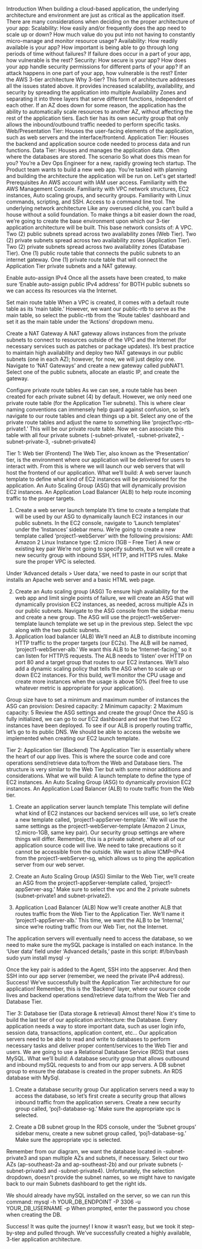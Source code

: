  
Introduction
When building a cloud-based application, the underlying architecture and environment are just as critical as the application itself. There are many considerations when deciding on the proper architecture of your app:
Scalability: How easily and/or frequently does the app need to scale up or down? How much value do you put into not having to constantly micro-manage and monitor resource usage?
Availability: How readily available is your app? How important is being able to go through long periods of time without failures? If failure does occur in a part of your app, how vulnerable is the rest?
Security: How secure is your app? How does your app handle security permissions for different parts of your app? If an attack happens in one part of your app, how vulnerable is the rest?
Enter the AWS 3-tier architecture
Why 3-tier? This form of architecture addresses all the issues stated above. it provides increased scalability, availability, and security by spreading the application into multiple Availability Zones and separating it into three layers that serve different functions, independent of each other. If an AZ does down for some reason, the application has the ability to automatically scale resources to another AZ, without affecting the rest of the application tiers. Each tier has its own security group that only allows the inbound/outbound traffic needed to perform specific tasks.
Web/Presentation Tier: Houses the user-facing elements of the application, such as web servers and the interface/frontend.
Application Tier: Houses the backend and application source code needed to process data and run functions.
Data Tier: Houses and manages the application data. Often where the databases are stored.
The scenario
So what does this mean for you? You’re a Dev Ops Engineer for a new, rapidly growing tech startup. The Product team wants to build a new web app. You’re tasked with planning and building the architecture the application will be run on.
Let's get started!
Prerequisites
An AWS account with IAM user access.
Familiarity with the AWS Management Console.
Familiarity with VPC network structures, EC2 instances, Auto scaling groups, and security groups.
Familiarity with Linux commands, scripting, and SSH.
Access to a command line tool.
The underlying network architecture
Like any overused cliché, you can’t build a house without a solid foundation. To make things a bit easier down the road, we’re going to create the base environment upon which our 3-tier application architecture will be built.
This base network consists of:
A VPC.
Two (2) public subnets spread across two availability zones (Web Tier).
Two (2) private subnets spread across two availability zones (Application Tier).
Two (2) private subnets spread across two availability zones (Database Tier).
One (1) public route table that connects the public subnets to an internet gateway.
One (1) private route table that will connect the Application Tier private subnets and a NAT gateway.

 




 

 
Enable auto-assign IPv4
Once all the assets have been created, to make sure ‘Enable auto-assign public IPv4 address’ for BOTH public subnets so we can access its resources via the Internet.

 
Set main route table
When a VPC is created, it comes with a default route table as its ‘main table.’ However, we want our public-rtb to serve as the main table, so select the public-rtb from the ‘Route tables’ dashboard and set it as the main table under the ‘Actions’ dropdown menu.

 
Create a NAT Gateway
A NAT gateway allows instances from the private subnets to connect to resources outside of the VPC and the Internet (for necessary services such as patches or package updates).
It’s best practice to maintain high availability and deploy two NAT gateways in our public subnets (one in each AZ); however, for now, we will just deploy one.
Navigate to ‘NAT Gateways’ and create a new gateway called pubNAT1. Select one of the public subnets, allocate an elastic IP, and create the gateway.

 

Configure private route tables
As we can see, a route table has been created for each private subnet (4) by default. However, we only need one private route table (for the Application Tier subnets). This is where clear naming conventions can immensely help guard against confusion, so let’s navigate to our route tables and clean things up a bit.
Select any one of the private route tables and adjust the name to something like ‘project1vpc-rtb-private1.’ This will be our private route table. Now we can associate this table with all four private subnets (-subnet-private1, -subnet-private2, -subnet-private-3, -subnet-private4)


 

Tier 1: Web tier (Frontend)
The Web Tier, also known as the ‘Presentation’ tier, is the environment where our application will be delivered for users to interact with. From this is where we will launch our web servers that will host the frontend of our application.
What we’ll build:
A web server launch template to define what kind of EC2 instances will be provisioned for the application.
An Auto Scaling Group (ASG) that will dynamically provision EC2 instances.
An Application Load Balancer (ALB) to help route incoming traffic to the proper targets.
1. Create a web server launch template
It’s time to create a template that will be used by our ASG to dynamically launch EC2 instances in our public subnets.
In the EC2 console, navigate to ‘Launch templates’ under the ‘Instances’ sidebar menu. We’re going to create a new template called ‘project1-webServer’ with the following provisions:
AMI: Amazon 2 Linux
Instance type: t2.micro (1GB – Free Tier)
A new or existing key pair
We’re not going to specify subnets, but we will create a new security group with inbound SSH, HTTP, and HTTPS rules. Make sure the proper VPC is selected.

 
Under ‘Advanced details > User data,’ we need to paste in our script that installs an Apache web server and a basic HTML web page.
 
2. Create an Auto scaling group (ASG)
To ensure high availability for the web app and limit single points of failure, we will create an ASG that will dynamically provision EC2 instances, as needed, across multiple AZs in our public subnets.
Navigate to the ASG console from the sidebar menu and create a new group. The ASG will use the project1-webServer-template launch template we set up in the previous step.
Select the vpc along with the two public subnets.
3. Application load balancer (ALB)
We’ll need an ALB to distribute incoming HTTP traffic to the proper targets (our EC2s). The ALB will be named, ‘project1-webServer-alb.’ We want this ALB to be ‘Internet-facing,’ so it can listen for HTTP/S requests.
The ALB needs to ‘listen’ over HTTP on port 80 and a target group that routes to our EC2 instances.
We’ll also add a dynamic scaling policy that tells the ASG when to scale up or down EC2 instances. For this build, we’ll monitor the CPU usage and create more instances when the usage is above 50% (feel free to use whatever metric is appropriate for your application).
 
Group size
have to set a minimum and maximum number of instances the ASG can provision:
Desired capacity: 2
Minimum capacity: 2
Maximum capacity: 5
Review the ASG settings and create the group!
Once the ASG is fully initialized, we can go to our EC2 dashboard and see that two EC2 instances have been deployed.
To see if our ALB is properly routing traffic, let’s go to its public DNS. We should be able to access the website we implemented when creating our EC2 launch template.

Tier 2: Application tier (Backend)
The Application Tier is essentially where the heart of our app lives. This is where the source code and core operations send/retrieve data to/from the Web and Database tiers.
The structure is very similar to the Web Tier but with some minor additions and considerations.
What we will build:
A launch template to define the type of EC2 instances.
An Auto Scaling Group (ASG) to dynamically provision EC2 instances.
An Application Load Balancer (ALB) to route traffic from the Web tier.
1. Create an application server launch template
This template will define what kind of EC2 instances our backend services will use, so let’s create a new template called, ‘project1-appServer-template.’
We will use the same settings as the project1-webServer-template (Amazon 2 Linux, t2.micro-1GB, same key pair).
Our security group settings are where things will differ. Remember, this is a private subnet, where all of our application source code will live. We need to take precautions so it cannot be accessible from the outside.
We want to allow ICMP–IPv4 from the project1-webServer-sg, which allows us to ping the application server from our web server.

2. Create an Auto Scaling Group (ASG)
Similar to the Web Tier, we’ll create an ASG from the project1-appServer-template called, ‘project1-appServer-asg.’
Make sure to select the vpc and the 2 private subnets (subnet-private1 and subnet-private2).
3. Application Load Balancer (ALB)
Now we’ll create another ALB that routes traffic from the Web Tier to the Application Tier. We’ll name it ‘project1-appServer-alb.’
This time, we want the ALB to be ‘Internal,’ since we’re routing traffic from our Web Tier, not the Internet.

The application servers will eventually need to access the database, so we need to make sure the mySQL package is installed on each instance.
In the ‘User data’ field under ‘Advanced details,’ paste in this script:
#!/bin/bash
sudo yum install mysql -y

Once the key pair is added to the Agent, SSH into the appserver.
And then SSH into our app server (remember, we need the private IPv4 address).
Success!
We’ve successfully built the Application Tier architecture for our application! Remember, this is the ‘Backend’ layer, where our source code lives and backend operations send/retrieve data to/from the Web Tier and Database Tier.

Tier 3: Database tier (Data storage & retrieval)
Almost there! Now it's time to build the last tier of our application architecture: the Database. Every application needs a way to store important data, such as user login info, session data, transactions, application content, etc… Our application servers need to be able to read and write to databases to perform necessary tasks and deliver proper content/services to the Web Tier and users.
We are going to use a Relational Database Service (RDS) that uses MySQL.
What we’ll build:
A database security group that allows outbound and inbound mySQL requests to and from our app servers.
A DB subnet group to ensure the database is created in the proper subnets.
An RDS database with MySql.
1. Create a database security group
Our application servers need a way to access the database, so let’s first create a security group that allows inbound traffic from the application servers.
Create a new security group called, ‘poj1-database-sg.’ Make sure the appropriate vpc is selected.

2. Create a DB subnet group
In the RDS console, under the ‘Subnet groups’ sidebar menu, create a new subnet group called, ‘poj1-database-sg.’ Make sure the appropriate vpc is selected.
 
Remember from our diagram, we want the database located in -subnet-private3 and span multiple AZs and subnets, if necessary.
Select our two AZs (ap-southeast-2a and ap-southeast-2b) and our private subnets (-subnet-private3 and -subnet-private4). Unfortunately, the selection dropdown, doesn't provide the subnet names, so we might have to navigate back to our main Subnets dashboard to get the right ids.
 
We should already have mySQL installed on the server, so we can run this command:
mysql -h YOUR_DB_ENDPOINT -P 3306 -u YOUR_DB_USERNAME -p
When prompted, enter the password you chose when creating the DB.

Success!
It was quite the journey! I know it wasn’t easy, but we took it step-by-step and pulled through. We’ve successfully created a highly available, 3-tier application architecture.
                                                                       



